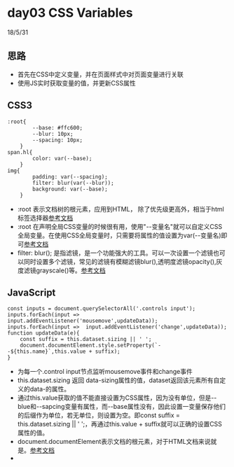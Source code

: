 # day03 CSS Variables
18/5/31

## 思路
- 首先在CSS中定义变量，并在页面样式中对页面变量进行关联
- 使用JS实时获取变量的值，并更新CSS属性

## CSS3
```
:root{   
        --base: #ffc600;
        --blur: 10px;
        --spacing: 10px;
    }
span.hl{
        color: var(--base);
    }
img{
        padding: var(--spacing);
        filter: blur(var(--blur));
        background: var(--base);
    }
```

- :root 表示文档树的根元素，应用到HTML， 除了优先级更高外，相当于html标签选择器[参考文档](https://developer.mozilla.org/zh-CN/docs/Web/CSS/:root)
- :root 在声明全局CSS变量的时候很有用，使用"--变量名"就可以自定义CSS全局变量。在使用CSS全局变量时，只需要将属性的值设置为var(--变量名)即可[参考文档](https://developer.mozilla.org/zh-CN/docs/Web/CSS/Using_CSS_variables)
- filter: blur(); 是指滤镜，是一个功能强大的工具。可以一次设置一个滤镜也可以同时设置多个滤镜，常见的滤镜有模糊滤镜blur(),透明度滤镜opacity(),灰度滤镜grayscale()等。[参考文档](https://developer.mozilla.org/en-US/docs/Web/CSS/filter)

## JavaScript
```
const inputs = document.querySelectorAll('.controls input');
inputs.forEach(input =>  input.addEventListener('mousemove',updateData));
inputs.forEach(input =>  input.addEventListener('change',updateData));
function updateData(e){
    const suffix = this.dataset.sizing || ' ';
    document.documentElement.style.setProperty(`--${this.name}`,this.value + suffix);
}
```
- 为每一个.control input节点监听mousemove事件和change事件
- this.dataset.sizing 返回 data-sizing属性的值，dataset返回该元素所有自定义的data-的属性。
- 通过this.value获取的值不能直接设置为CSS属性，因为没有单位，但是--blue和--sapcing变量有属性，而--base属性没有，因此设置一变量保存他们的后缀作为单位，若无单位，则设置为空。即const suffix = this.dataset.sizing || ' ';，再通过this.value + suffix就可以正确的设置CSS属性的值。
- document.documentElement表示文档的根元素，对于HTML文档来说就是<html>。[参考文档](https://developer.mozilla.org/en-US/docs/Web/API/Document/documentElement)
- 